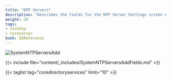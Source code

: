```yaml
---
title: "NTP Servers"
description: "Describes the fields for the NTP Server Settings screen on TrueNAS CORE."
weight: 20
tags:
- corentp
- coreserver
book: UIReference
---
```


![SystemNTPServersAdd](/images/CORE/System/SystemNTPServersAdd.png "Adding a new NTP Server")

{{< include file="content/_includes/SystemNTPServersAddFields.md" >}}

{{< taglist tag="coredirectoryservices" limit="10" >}}
